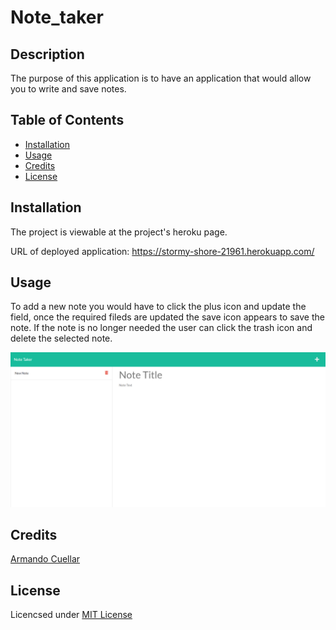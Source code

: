 # Note_taker

## Description
The purpose of this application is to have an application that would allow you to write and save notes.

## Table of Contents

* [Installation](#installation)
* [Usage](#usage)
* [Credits](#credits)
* [License](#license)


## Installation

The project is viewable at the project's heroku page.

URL of deployed application: https://stormy-shore-21961.herokuapp.com/

## Usage
To add a new note you would have to click the plus icon and update the field, once the required fileds are updated the save icon appears to save the note. If the note is no longer needed the user can click the trash icon and delete the selected note. 

![Screenshot of Note Taker](images/note_taker_screenshot.png)


## Credits

[Armando Cuellar](https://github.com/armcuellar) 


## License

Licencsed under [MIT License](LICENSE)